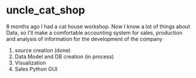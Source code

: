 # uncle_cat_shop
8 months ago I had a cat house workshop. Now I know a lot of things about Data, so I'll make a comfortable accounting system for sales, production and analysis of information for the development of the company

1) source creation (done)
2) Data Model and DB creation (in process)
3) Visualization
4) Sales Python GUI 